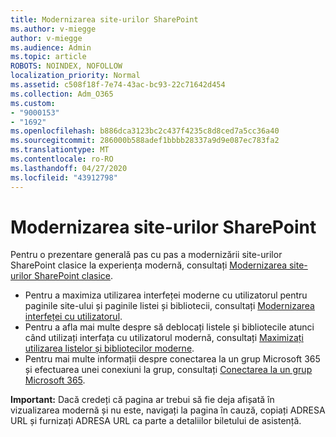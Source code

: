```yaml
---
title: Modernizarea site-urilor SharePoint
ms.author: v-miegge
author: v-miegge
ms.audience: Admin
ms.topic: article
ROBOTS: NOINDEX, NOFOLLOW
localization_priority: Normal
ms.assetid: c508f18f-7e74-43ac-bc93-22c71642d454
ms.collection: Adm_O365
ms.custom:
- "9000153"
- "1692"
ms.openlocfilehash: b886dca3123bc2c437f4235c8d8ced7a5cc36a40
ms.sourcegitcommit: 286000b588adef1bbbb28337a9d9e087ec783fa2
ms.translationtype: MT
ms.contentlocale: ro-RO
ms.lasthandoff: 04/27/2020
ms.locfileid: "43912798"
---
```

# <a name="modernize-your-sharepoint-sites"></a>Modernizarea site-urilor SharePoint

Pentru o prezentare generală pas cu pas a modernizării site-urilor SharePoint clasice la experiența modernă, consultați [Modernizarea site-urilor SharePoint clasice](https://docs.microsoft.com/sharepoint/dev/transform/modernize-classic-sites).

* Pentru a maximiza utilizarea interfeței moderne cu utilizatorul pentru paginile site-ului și paginile listei și bibliotecii, consultați [Modernizarea interfeței cu utilizatorul](https://docs.microsoft.com/sharepoint/dev/transform/modernize-userinterface).
* Pentru a afla mai multe despre să deblocați listele și bibliotecile atunci când utilizați interfața cu utilizatorul modernă, consultați [Maximizați utilizarea listelor și bibliotecilor moderne](https://docs.microsoft.com/sharepoint/dev/transform/modernize-userinterface-lists-and-libraries).
* Pentru mai multe informații despre conectarea la un grup Microsoft 365 și efectuarea unei conexiuni la grup, consultați [Conectarea la un grup Microsoft 365](https://docs.microsoft.com/sharepoint/dev/transform/modernize-connect-to-office365-group).

**Important:** Dacă credeți că pagina ar trebui să fie deja afișată în vizualizarea modernă și nu este, navigați la pagina în cauză, copiați ADRESA URL și furnizați ADRESA URL ca parte a detaliilor biletului de asistență.
